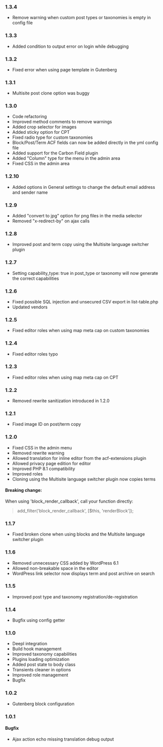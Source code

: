 ### 1.3.4
- Remove warning when custom post types or taxonomies is empty in config file

### 1.3.3
- Added condition to output error on login while debugging

### 1.3.2
- Fixed error when using page template in Gutenberg

### 1.3.1
- Multisite post clone option was buggy

### 1.3.0
- Code refactoring
- Improved method comments to remove warnings
- Added crop selector for images
- Added sticky option for CPT
- Fixed radio type for custom taxonomies
- Block/Post/Term ACF fields can now be added directly in the yml config file
- Added support for the Carbon Field plugin
- Added "Column" type for the menu in the admin area
- Fixed CSS in the admin area

### 1.2.10
- Added options in General settings to change the default email address and sender name

### 1.2.9
- Added "convert to jpg" option for png files in the media selector
- Removed "x-redirect-by" on ajax calls

### 1.2.8
- Improved post and term copy using the Multisite language switcher plugin

### 1.2.7
- Setting capability_type: true in post_type or taxonomy will now generate the correct capabilities

### 1.2.6
- Fixed possible SQL injection and unsecured CSV export in list-table.php
- Updated vendors

### 1.2.5
- Fixed editor roles when using map meta cap on custom taxonomies

### 1.2.4
- Fixed editor roles typo

### 1.2.3
- Fixed editor roles when using map meta cap on CPT

### 1.2.2
- Removed rewrite sanitization introduced in 1.2.0

### 1.2.1
- Fixed image ID on post/term copy

### 1.2.0
- Fixed CSS in the admin menu
- Removed rewrite warning
- Allowed translation for inline editor from the acf-extensions plugin
- Allowed privacy page edition for editor
- Improved PHP 8.1 compatibility
- Improved roles
- Cloning using the Multisite language switcher plugin now copies terms

#### Breaking change:
When using 'block_render_callback', call your function directly:
> add_filter('block_render_callback', [$this, 'renderBlock']);

### 1.1.7
- Fixed broken clone when using blocks and the Multisite language switcher plugin

### 1.1.6
- Removed unnecessary CSS added by WordPress 6.1
- Allowed non-breakable space in the editor
- WordPress link selector now displays term and post archive on search

### 1.1.5
- Improved post type and taxonomy registration/de-registration

### 1.1.4
- Bugfix using config getter

### 1.1.0
- Deepl integration
- Build hook management
- Improved taxonomy capabilities
- Plugins loading optimization
- Added post state to body class
- Transients cleaner in options
- Improved role management
- Bugfix

### 1.0.2
- Gutenberg block configuration

### 1.0.1
#### Bugfix
- Ajax action echo missing translation debug output

